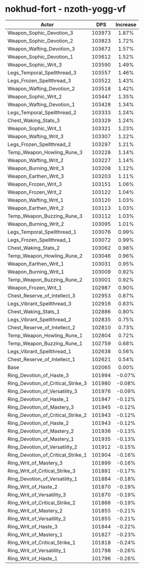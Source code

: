 # nokhud-fort - nzoth-yogg-vf
| Actor | DPS | Increase |
|---|:---:|:---:|
|Weapon_Sophic_Devotion_3|103973|1.87%|
|Weapon_Sophic_Devotion_2|103823|1.72%|
|Weapon_Wafting_Devotion_3|103672|1.57%|
|Weapon_Sophic_Devotion_1|103612|1.52%|
|Weapon_Sophic_Writ_3|103590|1.49%|
|Legs_Temporal_Spellthread_3|103557|1.46%|
|Legs_Frozen_Spellthread_3|103522|1.43%|
|Weapon_Wafting_Devotion_2|103518|1.42%|
|Weapon_Sophic_Writ_2|103447|1.35%|
|Weapon_Wafting_Devotion_1|103428|1.34%|
|Legs_Temporal_Spellthread_2|103333|1.24%|
|Chest_Waking_Stats_3|103329|1.24%|
|Weapon_Sophic_Writ_1|103321|1.23%|
|Weapon_Wafting_Writ_3|103307|1.22%|
|Legs_Frozen_Spellthread_2|103297|1.21%|
|Temp_Weapon_Howling_Rune_3|103228|1.14%|
|Weapon_Wafting_Writ_2|103227|1.14%|
|Weapon_Burning_Writ_3|103208|1.12%|
|Weapon_Earthen_Writ_3|103203|1.11%|
|Weapon_Frozen_Writ_3|103151|1.06%|
|Weapon_Frozen_Writ_2|103122|1.04%|
|Weapon_Wafting_Writ_1|103120|1.03%|
|Weapon_Earthen_Writ_2|103113|1.03%|
|Temp_Weapon_Buzzing_Rune_3|103112|1.03%|
|Weapon_Burning_Writ_2|103095|1.01%|
|Legs_Temporal_Spellthread_1|103076|0.99%|
|Legs_Frozen_Spellthread_1|103072|0.99%|
|Chest_Waking_Stats_2|103062|0.98%|
|Temp_Weapon_Howling_Rune_2|103046|0.96%|
|Weapon_Earthen_Writ_1|103031|0.95%|
|Weapon_Burning_Writ_1|103009|0.92%|
|Temp_Weapon_Buzzing_Rune_2|103001|0.92%|
|Weapon_Frozen_Writ_1|102987|0.90%|
|Chest_Reserve_of_Intellect_3|102953|0.87%|
|Legs_Vibrant_Spellthread_3|102916|0.83%|
|Chest_Waking_Stats_1|102886|0.80%|
|Legs_Vibrant_Spellthread_2|102835|0.75%|
|Chest_Reserve_of_Intellect_2|102810|0.73%|
|Temp_Weapon_Howling_Rune_1|102804|0.72%|
|Temp_Weapon_Buzzing_Rune_1|102759|0.68%|
|Legs_Vibrant_Spellthread_1|102638|0.56%|
|Chest_Reserve_of_Intellect_1|102621|0.54%|
|Base|102065|0.00%|
|Ring_Devotion_of_Haste_3|101994|-0.07%|
|Ring_Devotion_of_Critical_Strike_3|101980|-0.08%|
|Ring_Devotion_of_Versatility_3|101976|-0.09%|
|Ring_Devotion_of_Haste_1|101947|-0.12%|
|Ring_Devotion_of_Mastery_3|101945|-0.12%|
|Ring_Devotion_of_Critical_Strike_2|101943|-0.12%|
|Ring_Devotion_of_Haste_2|101943|-0.12%|
|Ring_Devotion_of_Mastery_2|101936|-0.13%|
|Ring_Devotion_of_Mastery_1|101935|-0.13%|
|Ring_Devotion_of_Versatility_2|101912|-0.15%|
|Ring_Devotion_of_Critical_Strike_1|101904|-0.16%|
|Ring_Writ_of_Mastery_3|101899|-0.16%|
|Ring_Writ_of_Critical_Strike_3|101891|-0.17%|
|Ring_Devotion_of_Versatility_1|101884|-0.18%|
|Ring_Writ_of_Haste_2|101870|-0.19%|
|Ring_Writ_of_Versatility_3|101870|-0.19%|
|Ring_Writ_of_Critical_Strike_2|101866|-0.19%|
|Ring_Writ_of_Mastery_2|101855|-0.21%|
|Ring_Writ_of_Versatility_2|101855|-0.21%|
|Ring_Writ_of_Haste_3|101844|-0.22%|
|Ring_Writ_of_Mastery_1|101827|-0.23%|
|Ring_Writ_of_Critical_Strike_1|101818|-0.24%|
|Ring_Writ_of_Versatility_1|101798|-0.26%|
|Ring_Writ_of_Haste_1|101796|-0.26%|
